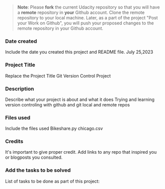 >**Note**: Please **fork** the current Udacity repository so that you will have a **remote** repository in **your** Github account. Clone the remote repository to your local machine. Later, as a part of the project "Post your Work on Github", you will push your proposed changes to the remote repository in your Github account.

### Date created
Include the date you created this project and README file.
July 25,2023

### Project Title
Replace the Project Title
Git Version Control Project

### Description
Describe what your project is about and what it does
Trying and learning version controling with github and git local and remote repos

### Files used
Include the files used
Bikeshare.py
chicago.csv

### Credits
It's important to give proper credit. Add links to any repo that inspired you or blogposts you consulted.

### Add the tasks to be solved
List of tasks to be done as part of this project:

